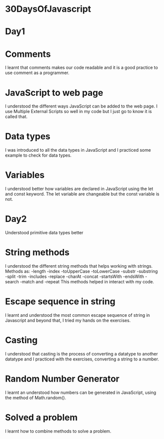 # 30DaysOfJavascript

# Day1

# Comments

I learnt that comments makes our code readable and it is a good practice to use comment as a programmer.

# JavaScript to web page

I understood the different ways JavaScript can be added to the web page. I use Multiple External Scripts so well in my code but I just go to know it is called that.

# Data types

I was introduced to all the data types in JavaScript and I practiced some example to check for data types.

# Variables

I understood better how variables are declared in JavaScript using the let and const keyword. The let variable are changeable but the const variable is not.

# Day2

Understood primitive data types better

# String methods

I understood the different string methods that helps working with strings.
Methods as:
-length
-index
-toUpperCase
-toLowerCase
-substr
-substring
-split
-trim
-includes
-replace
-charAt
-concat
-startsWith
-endsWith
-search
-match and
-repeat
This methods helped in interact with my code.

# Escape sequence in string

I learnt and understood the most common escape sequence of string in Javascript and beyond that, I tried my hands on the exercises.

# Casting

I understood that casting is the process of converting a datatype to another datatype and I practiced with the exercises, converting a string to a number.

# Random Number Generator

I learnt an understood how numbers can be generated in JavaScript, using the method of Math.random().

# Solved a problem

I learnt how to combine methods to solve a problem.
